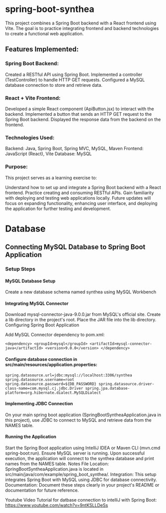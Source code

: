 # spring-boot-synthea
This project combines a Spring Boot backend with a React frontend using Vite. The goal is to practice integrating frontend and backend technologies to create a functional web application.

## Features Implemented:
### Spring Boot Backend:

Created a RESTful API using Spring Boot.
Implemented a controller (TestController) to handle HTTP GET requests.
Configured a MySQL database connection to store and retrieve data.
### React + Vite Frontend:

Developed a simple React component (ApiButton.jsx) to interact with the backend.
Implemented a button that sends an HTTP GET request to the Spring Boot backend.
Displayed the response data from the backend on the frontend.
### Technologies Used:
Backend: Java, Spring Boot, Spring MVC, MySQL, Maven
Frontend: JavaScript (React), Vite
Database: MySQL
### Purpose:
This project serves as a learning exercise to:

Understand how to set up and integrate a Spring Boot backend with a React frontend.
Practice creating and consuming RESTful APIs.
Gain familiarity with deploying and testing web applications locally.
Future updates will focus on expanding functionality, enhancing user interface, and deploying the application for further testing and development.

# Database
## Connecting MySQL Database to Spring Boot Application
### Setup Steps
#### MySQL Database Setup

Create a new database schema named synthea using MySQL Workbench

#### Integrating MySQL Connector

Download mysql-connector-java-9.0.0.jar from MySQL's official site.
Create a lib directory in the project's root.
Place the JAR file into the lib directory.
Configuring Spring Boot Application

Add MySQL Connector dependency to pom.xml:

`<dependency>
<groupId>mysql</groupId>
<artifactId>mysql-connector-java</artifactId>
<version>9.0.0</version>
</dependency>`

#### Configure database connection in src/main/resources/application.properties:

`spring.datasource.url=jdbc:mysql://localhost:3306/synthea
spring.datasource.username=root
spring.datasource.password=${DB_PASSWORD}
spring.datasource.driver-class-name=com.mysql.cj.jdbc.Driver
spring.jpa.database-platform=org.hibernate.dialect.MySQLDialect`

#### Implementing JDBC Connection

On your main spring boot application (SpringBootSyntheaApplication.java in this project), 
use JDBC to connect to MySQL and retrieve data from the NAMES table.
#### Running the Application

Start the Spring Boot application using IntelliJ IDEA or Maven CLI (mvn.cmd spring-boot:run).
Ensure MySQL server is running.
Upon successful execution, the application will connect to the synthea database and print names from the NAMES table.
Notes
File Location: SpringBootSyntheaApplication.java is located in src/main/java/com/example/spring_boot_synthea/.
Integration: This setup integrates Spring Boot with MySQL using JDBC for database connectivity.
Documentation: Document these steps clearly in your project's README or documentation for future reference.

Youtube Video Tutorial for datbase connection to intelliJ with Spring Boot: https://www.youtube.com/watch?v=9ntKSLLDeSs